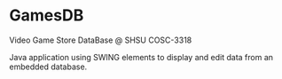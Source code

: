 # GamesDB
Video Game Store DataBase @ SHSU COSC-3318

Java application using SWING elements to display and edit data from an embedded database.
